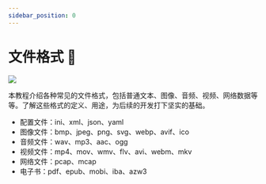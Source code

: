 ```yaml
---
sidebar_position: 0
---
```


# 文件格式 💾

![](https://static.getiot.tech/cover-fileformat-tutorial.webp#center)

本教程介绍各种常见的文件格式，包括普通文本、图像、音频、视频、网络数据等等。了解这些格式的定义、用途，为后续的开发打下坚实的基础。

- 配置文件：ini、xml、json、yaml
- 图像文件：bmp、jpeg、png、svg、webp、avif、ico
- 音频文件：wav、mp3、aac、ogg
- 视频文件：mp4、mov、wmv、flv、avi、webm、mkv
- 网络文件：pcap、mcap
- 电子书：pdf、epub、mobi、iba、azw3
